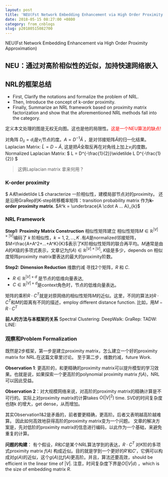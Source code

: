 ```yaml
---
layout: post
title: 'NEU(Fst Network Embedding Enhancement via High Order Proximity Approximation)'
date: 2018-05-15 08:27:00 +0800
category: from_cnblogs
slug: p20180515082700
---
```

NEU(Fst Network Embedding Enhancement via High Order Proximity Approximation)

## NEU：通过对高阶相似性的近似，加持快速网络嵌入

## NRL的框架总结
- First, Clarify the notations and formalize the problem of NRL. 
- Then, Introduce the concept of k-order proximity. 
- Finally, Summarize an NRL framework based on proximity matrix factorization and show that the aforementioned NRL methods fall into the category.

定义本文处理的图是无权无向图。这也是他的局限性。<span style="color:red;">这是一个NEU算法的缺点!</span>

对角阵 $D_{ii}=d_i$是$v_i$节点的度。$A=D^{-1} \widetilde A$ ，是对邻接矩阵$\widetilde A$的归一化结果。
Laplacian Matrix: $\widetilde L = D - \widetilde A$, 这是把$\widetilde A$全取反再在对角线上加上$v_i$的度数。
Normalized Laplacian Matrix: $ L = D^{-\frac{1}{2}}\widetilde L D^{-\frac{1}{2}} $ 
> 这俩Laplacian matrix 拿来何用？

### K-order proximity
$ A$和$\widetilde L$ characterize 一阶相似性，建模局部节点对的proximity。
还是沿用GraRep的K-step转移概率矩阵：transition probability matrix 作为**k-order proximity matrix**.
$A^k = \underbrace{A \cdot A ... A}_{k}$

### NRL Framework
**Step1: Proximity Matrix Construction** 相似性矩阵建立
相似性矩阵$M \in \mathbb R^{|V|\times |V|}$编码了 $k$ 阶相似性，$k = 1,2,...,K$ .有$A$是normalized邻接矩阵， $M=\frac{A+A^2+...+A^K}{K}$表示了K阶相似性矩阵的联合再平均。$M$通常是由$A$的$K$级的多项式表示，文章记为$f(A) \in \mathbb R^{|V|\times |V|}$, $K$级是多少，depends on 相似度矩阵proximity matrix要表达的最大的proximity阶数。

**Step2: Dimension Reduction** 维数约减
寻找2个矩阵，$R$ 和 $C$. 
- $R \in \mathbb R^{|V|\times d}$ 是节点的低维向量表达, 
- $C \in \mathbb R^{|V|\times d}$是context角色时，节点的低维向量表达。

矩阵的乘积$R \cdot C^T$就是对原网络的相似性矩阵$M$的近似。这里，不同的算法对$R \cdot C^T$和$M$的距离有不同的描述，employ different distance function. 比如，用$M- R \cdot C^T$ 

**前人的方法与本框架的关系**
Spectral Clustering: 
DeepWalk: 
GraRep: 
TADW: 
LINE: 

### 观察和Problem Formalization
既然是2步框架，第一步是建立proximity matrix，怎么建立一个好的proximity matrix for NRL.在这篇文章里讨论。
至于第二步，维数约减，future Work.

**Observation 1**: 更高阶的，和更精确的proximity matrix可以提升模型的学习效果。也就是说，如果探索一个更高阶的polynomial proximity matrix $f(A)$，NRL可以因此受益。

**Observation 2**：对大规模网络来说，对高阶的proximity matrix的精确计算是不可行的。实际上对proximity matrix的计算takes $O(|V|^2)$ time. SVD的时间复杂度也随k 的增大，get dense，从而增加。

其实Observation1&2是矛盾的，前者要更精确，更高阶。后者又表明越高阶越难算。
因此如何高效地获得高阶的proximity matrix变为一个问题。
文章的解决方案是，先对低阶的proximity matrix的信息进行编码，以此作为一个基础，来避免重复的计算。



**问题的构建**：
有个假设，$R$和$C$是某个NRL算法学到的表达，$R \cdot C^T$ 对$K$阶的多项式proximity matrix $f(A)$ 构成近似。目的就是学到一个更好的$R'$和$C'$，它俩可以构成对$g(A)$的近似，这个$g(A)$比$f(A)$更高阶。并且，算法还要高效，should be efficient in the linear time of $|V|$. 注意，时间复杂度下界是$O(|V|d)$ ，which is the size of embedding matrix $R$.